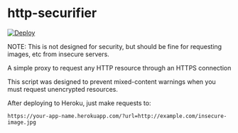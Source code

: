 # http-securifier

[![Deploy](https://www.herokucdn.com/deploy/button.svg)](https://heroku.com/deploy)

NOTE: This is not designed for security, but should be fine for requesting images, etc from insecure servers.

A simple proxy to request any HTTP resource through an HTTPS connection

This script was designed to prevent mixed-content warnings when you must request unencrypted resources.

After deploying to Heroku, just make requests to:

`https://your-app-name.herokuapp.com/?url=http://example.com/insecure-image.jpg`
